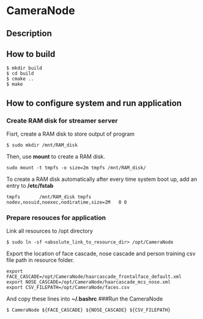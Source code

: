 # CameraNode
## Description

## How to build
```
$ mkdir build
$ cd build
$ cmake ..
$ make
```

## How to configure system and run application
### Create RAM disk for streamer server
Fisrt, create a RAM disk to store output of program
```
$ sudo mkdir /mnt/RAM_disk
```
Then, use **mount** to create a RAM disk.
```
sudo mount -t tmpfs -o size=2m tmpfs /mnt/RAM_disk/
```
To create a RAM disk automatically after every time system boot up, add an entry to **/etc/fstab**
```
tmpfs       /mnt/RAM_disk tmpfs   nodev,nosuid,noexec,nodiratime,size=2M   0 0
```
### Prepare resouces for application
Link all resources to /opt directory
```
$ sudo ln -sf <absolute_link_to_resource_dir> /opt/CameraNode
```
Export the location of face cascade, nose cascade and person training csv file path in resource folder.
```
export FACE_CASCADE=/opt/CameraNode/haarcascade_frontalface_default.xml
export NOSE_CASCADE=/opt/CameraNode/haarcascade_mcs_nose.xml
export CSV_FILEPATH=/opt/CameraNode/faces.csv
```
And copy these lines into **~/.bashrc**
###Run the CameraNode
```
$ CameraNode ${FACE_CASCADE} ${NOSE_CASCADE} ${CSV_FILEPATH}
```

